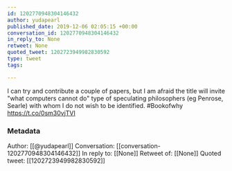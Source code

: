 ```yaml
---
id: 1202770948304146432
author: yudapearl
published_date: 2019-12-06 02:05:15 +00:00
conversation_id: 1202770948304146432
in_reply_to: None
retweet: None
quoted_tweet: 1202723949982830592
type: tweet
tags:

---
```


I can try and contribute a couple of papers, but I am afraid the title will invite "what computers cannot do" type of speculating philosophers (eg Penrose, Searle) with whom  I do not wish to be identified. #Bookofwhy https://t.co/0sm30vjTVI

### Metadata

Author: [[@yudapearl]]
Conversation: [[conversation-1202770948304146432]]
In reply to: [[None]]
Retweet of: [[None]]
Quoted tweet: [[1202723949982830592]]
